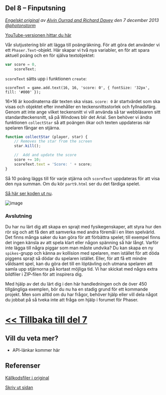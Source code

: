 ## Del 8 &ndash; Finputsning

*[Engelskt original](http://phaser.io/tutorials/making-your-first-phaser-game/index) av [Alvin Ourrad and Richard Davey](https://twitter.com/photonstorm) den 7 december 2013   [@photonstorm](https://twitter.com/photonstorm)*

[YouTube-versionen hittar du här](http://youtube.com)

Vår slutjustering blir att lägga till poängräkning.
För att göra det använder vi ett `Phaser.Text`-objekt.
Här skapar vi två nya variabler, en för att spara aktuell poäng och en för själva textobjektet:

```javascript
var score = 0,
    scoreText;
```

`scoreText` sätts upp i funktionen `create`:

`scoreText = game.add.text(16, 16, 'score: 0', { fontSize: '32px', fill: '#000' });`

16&times;16 är koodinaterna där texten ska visas.
`score: 0` är startvärdet som ska visas och objektet efter innehåller en teckensnittsstorlek och fyllnadsfärg.
Genom att inte ange vilket teckensnitt vi vill använda så tar webbläsaren sitt standardteckensnitt, så på Windows blir det Arial.
Sen behöver vi ändra funktionen `collectStar` så att poängen ökar och texten uppdateras när spelaren fångar en stjärna.

```javascript
function collectStar (player, star) {
    // Removes the star from the screen
    star.kill();

    //  Add and update the score
    score += 10;
    scoreText.text = 'Score: ' + score;
}
```

Så 10 poäng läggs till för varje stjärna och `scoreText` uppdateras för att visa den nya summan. Om du kör `part9.html` ser du det färdiga spelet.

[Så här ser koden ut nu](../phaser_tutorial_02/part9.js).

![image](http://phaser.io/content/tutorials/making-your-first-phaser-game/part9.png)

### Avslutning

Du har nu lärt dig att skapa en sprajt med fysikegenskaper, att styra hur den rör sig och att få den att samverka med andra föremål i en liten spelvärld.
Det finns många saker du kan göra för att förbättra spelet; till exempel finns det ingen känsla av att spela klart eller någon spänning så här långt.
Varför inte lägga till några piggar som man måste undvika? 
Du kan skapa en ny `spikes`-grupp och känna av kollision med spelaren, men istället för att döda piggens sprajt så dödar du spelaren istället.
Eller, för att få ett mindre våldsamt spel, kan du göra det till en löptävling och utmana spelaren att samla upp stjärnorna på kortast möjliga tid. Vi har skickat med några extra bildfiler i ZIP-filen för att inspirera dig. 

Med hjälp av det du lärt dig i den här handledningen och de över 450 tillgängliga exemplen, bör du nu ha en stadig grund för ett kommande projekt. Men som alltid om du har frågor, behöver hjälp eller vill dela något du jobbat på så tveka inte att fråga om hjälp i forumet för Phaser.

# [<< Tillbaka till del 7](part7.md)

## Vill du veta mer?
* API-länkar kommer här

## Referenser
[Källkodsfiler i original](https://github.com/photonstorm/phaser/raw/master/resources/tutorials/02%20Making%20your%20first%20game/phaser_tutorial_02.zip)

[Skriv ut sidan](https://gitprint.com/coderdojolund/phaser-tutorials/blob/master/making-your-first-phaser-game/part8.md)
